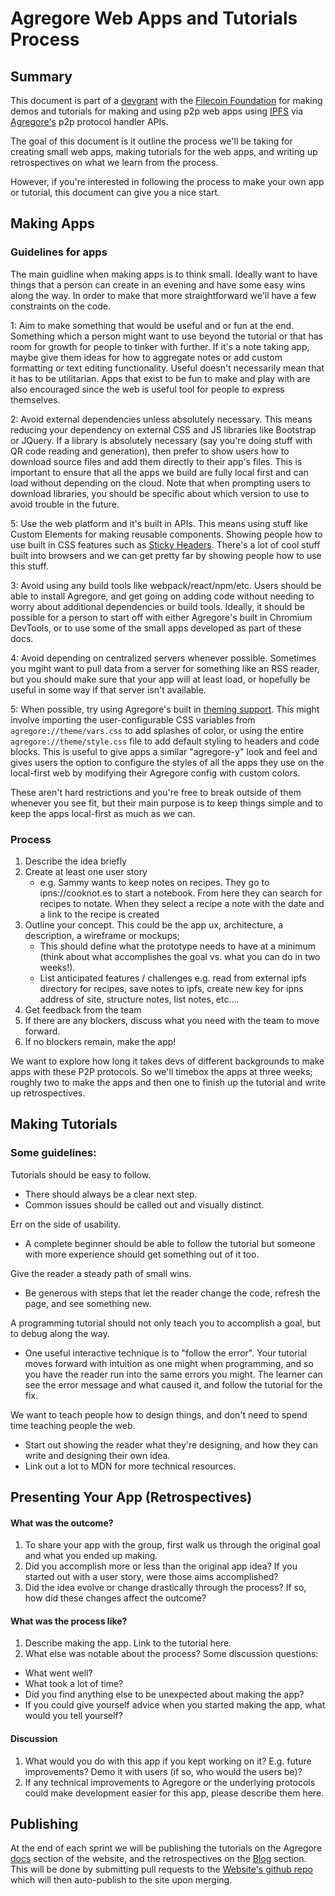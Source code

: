 # Agregore Web Apps and Tutorials Process

## Summary

This document is part of a [devgrant](https://github.com/ipfs/devgrants/pull/245) with the [Filecoin Foundation](https://fil.org/) for making demos and tutorials for making and using p2p web apps using [IPFS](https://ipfs.tech/) via [Agregore's](https://agregore.mauve.moe/) p2p protocol handler APIs.

The goal of this document is it outline the process we'll be taking for creating small web apps, making tutorials for the web apps, and writing up retrospectives on what we learn from the process.

However, if you're interested in following the process to make your own app or tutorial, this document can give you a nice start.

## Making Apps

### Guidelines for apps

The main guidline when making apps is to think small.
Ideally want to have things that a person can create in an evening and have some easy wins along the way.
In order to make that more straightforward we'll have a few constraints on the code.

1: Aim to make something that would be useful and or fun at the end.
Something which a person might want to use beyond the tutorial or that has room for growth for people to tinker with further.
If it's a note taking app, maybe give them ideas for how to aggregate notes or add custom formatting or text editing functionality.
Useful doesn't necessarily mean that it has to be utilitarian. Apps that exist to be fun to make and play with are also encouraged since the web is useful tool for people to express themselves.

2: Avoid external dependencies unless absolutely necessary.
This means reducing your dependency on external CSS and JS libraries like Bootstrap or JQuery. If a library is absolutely necessary (say you're doing stuff with QR code reading and generation), then prefer to show users how to download source files and add them directly to their app's files. This is important to ensure that all the apps we build are fully local first and can load without depending on the cloud. Note that when prompting users to download libraries, you should be specific about which version to use to avoid trouble in the future.

5: Use the web platform and it's built in APIs.
This means using stuff like Custom Elements for making reusable components.
Showing people how to use built in CSS features such as [Sticky Headers](https://developer.mozilla.org/en-US/docs/Web/CSS/position#sticky). There's a lot of cool stuff built into browsers and we can get pretty far by showing people how to use this stuff.

3: Avoid using any build tools like webpack/react/npm/etc.
Users should be able to install Agregore, and get going on adding code without needing to worry about additional dependencies or build tools.
Ideally, it should be possible for a person to start off with either Agregore's built in Chromium DevTools, or to use some of the small apps developed as part of these docs.

4: Avoid depending on centralized servers whenever possible.
Sometimes you mgiht want to pull data from a server for something like an RSS reader, but you should make sure that your app will at least load, or hopefully be useful in some way if that server isn't available.

5: When possible, try using Agregore's built in [theming support](https://agregore.mauve.moe/theming).
This might involve importing the user-configurable CSS variables from `agregore://theme/vars.css` to add splashes of color, or using the entire `agregore://theme/style.css` file to add default styling to headers and code blocks.
This is useful to give apps a similar "agregore-y" look and feel and gives users the option to configure the styles of all the apps they use on the local-first web by modifying their Agregore config with custom colors.

These aren't hard restrictions and you're free to break outside of them whenever you see fit, but their main purpose is to keep things simple and to keep the apps local-first as much as we can.


### Process

 1. Describe the idea briefly
 2. Create at least one user story 
    - e.g. Sammy wants to keep notes on recipes. They go to ipns://cooknot.es to start a notebook. From here they can search for recipes to notate. When they select a recipe a note with the date and a link to the recipe is created
 3. Outline your concept. This could be the app ux, architecture, a description, a wireframe or mockups;
    - This should define what the prototype needs to have at a minimum (think about what accomplishes the goal vs. what you can do in two weeks!).
    -  List anticipated features / challenges  e.g. read from external ipfs directory for recipes, save notes to ipfs, create new key for ipns address of site, structure notes, list notes, etc....
 4. Get feedback from the team
 5. If there are any blockers, discuss what you need with the team to move forward.
 6. If no blockers remain, make the app!

We want to explore how long it takes devs of different backgrounds to make apps with these P2P protocols. So we'll timebox the apps at three weeks; roughly two to make the apps and then one to finish up the tutorial and write up retrospectives.

## Making Tutorials


### Some guidelines: 
Tutorials should be easy to follow. 
* There should always be a clear next step.
* Common issues should be called out and visually distinct.

Err on the side of usability.
* A complete beginner should be able to follow the tutorial but someone with more experience should get something out of it too.

Give the reader a steady path of small wins.
* Be generous with steps that let the reader change the code, refresh the page, and see something new. 

A programming tutorial should not only teach you to accomplish a goal, but to debug along the way.
* One useful interactive technique is to "follow the error". Your tutorial moves forward with intuition as one might when programming, and so you have the reader run into the same errors you might. The learner can see the error message and what caused it, and follow the tutorial for the fix.

We want to teach people how to design things, and don't need to spend time teaching people the web.
- Start out showing the reader what they're designing, and how they can write and designing their own idea.
- Link out a lot to MDN for more technical resources.

## Presenting Your App (Retrospectives)

#### What was the outcome?

1. To share your app with the group, first walk us through the original goal and what you ended up making. 
2. Did you accomplish more or less than the original app idea? If you started out with a user story, were those aims accomplished? 
3. Did the idea evolve or change drastically through the process? If so, how did these changes affect the outcome?

#### What was the process like?

1. Describe making the app. Link to the tutorial here.
2. What else was notable about the process? Some discussion questions:
- What went well?
- What took a lot of time?
- Did you find anything else to be unexpected about making the app?
- If you could give yourself advice when you started making the app, what would you tell yourself?

#### Discussion

1. What would you do with this app if you kept working on it? E.g. future improvements? Demo it with users (if so, who would the users be)?  
2. If any technical improvements to Agregore or the underlying protocols could make development easier for this app, please describe them here.


## Publishing

At the end of each sprint we will be publishing the tutorials on the Agregore [docs](https://agregore.mauve.moe/docs/) section of the website, and the retrospectives on the [Blog](https://agregore.mauve.moe/blog/) section. This will be done by submitting pull requests to the [Website's github repo](https://github.com/AgregoreWeb/website/) which will then auto-publish to the site upon merging.

